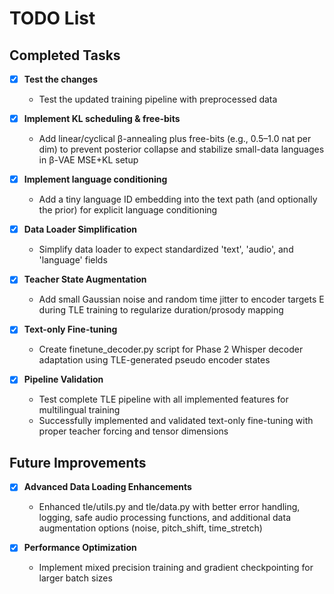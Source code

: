 # TODO List

## Completed Tasks

- [x] **Test the changes**
  - Test the updated training pipeline with preprocessed data

- [x] **Implement KL scheduling & free-bits**
  - Add linear/cyclical β-annealing plus free-bits (e.g., 0.5–1.0 nat per dim) to prevent posterior collapse and stabilize small-data languages in β-VAE MSE+KL setup

- [x] **Implement language conditioning**
  - Add a tiny language ID embedding into the text path (and optionally the prior) for explicit language conditioning

- [x] **Data Loader Simplification**
  - Simplify data loader to expect standardized 'text', 'audio', and 'language' fields

- [x] **Teacher State Augmentation**
  - Add small Gaussian noise and random time jitter to encoder targets E during TLE training to regularize duration/prosody mapping

- [x] **Text-only Fine-tuning**
  - Create finetune_decoder.py script for Phase 2 Whisper decoder adaptation using TLE-generated pseudo encoder states

- [x] **Pipeline Validation**
  - Test complete TLE pipeline with all implemented features for multilingual training
  - Successfully implemented and validated text-only fine-tuning with proper teacher forcing and tensor dimensions

## Future Improvements

- [x] **Advanced Data Loading Enhancements**
  - Enhanced tle/utils.py and tle/data.py with better error handling, logging, safe audio processing functions, and additional data augmentation options (noise, pitch_shift, time_stretch)

- [x] **Performance Optimization**
  - Implement mixed precision training and gradient checkpointing for larger batch sizes